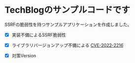 # TechBlogのサンプルコードです

SSRFの脆弱性を持つサンプルアプリケーションを作成しました。

- [x] 実装不備によるSSRF脆弱性
- [x] ライブラリバージョンアップ不備による [CVE-2022-2216](https://nvd.nist.gov/vuln/detail/CVE-2022-2216)
- [x] 対策Version

